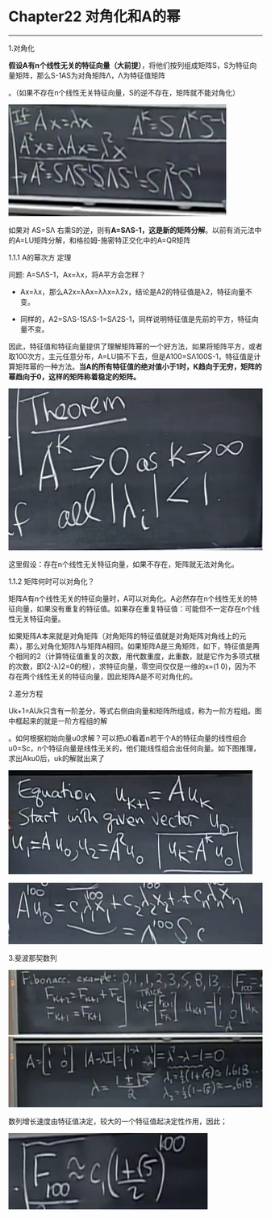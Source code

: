 # Chapter22 对角化和A的幂

---

1.对角化

**假设A有n个线性无关的特征向量（大前提）**，将他们按列组成矩阵S，S为特征向量矩阵，那么S-1AS为对角矩阵Λ，Λ为特征值矩阵

。（如果不存在n个线性无关特征向量，S的逆不存在，矩阵就不能对角化）



![](/assets/微信图片_20180204184549.png)

      

如果对 AS=SΛ 右乘S的逆，则有**A=SΛS-1，这是新的矩阵分解**。以前有消元法中的A=LU矩阵分解，和格拉姆-施密特正交化中的A=QR矩阵

1.1.1  A的幂次方 定理

 问题: A=SΛS-1，Ax=λx，将A平方会怎样？

* Ax=λx，那么A2x=λAx=λλx=λ2x，结论是A2的特征值是λ2，特征向量不变。

* 同样的，A2=SΛS-1SΛS-1=SΛ2S-1，同样说明特征值是先前的平方，特征向量不变。

因此，特征值和特征向量提供了理解矩阵幂的一个好方法，如果将矩阵平方，或者取100次方，主元任意分布，A=LU搞不下去，但是A100=SΛ100S-1，特征值是计算矩阵幂的一种方法。**当A的所有特征值的绝对值小于1时，K趋向于无穷，矩阵的幂趋向于0，这样的矩阵称着稳定的矩阵。**

![](/assets/微信图片_20180204184658.png)

这里假设：存在n个线性无关特征向量，如果不存在，矩阵就无法对角化。

1.1.2 矩阵何时可以对角化？

矩阵A有n个线性无关的特征向量时，A可以对角化。A必然存在n个线性无关的特征向量，如果没有重复的特征值。如果存在重复特征值：可能但不一定存在n个线性无关特征向量。

如果矩阵A本来就是对角矩阵（对角矩阵的特征值就是对角矩阵对角线上的元素），那么对角化矩阵Λ与矩阵A相同。如果矩阵A是三角矩阵，如下，特征值是两个相同的2（计算特征值重复的次数，用代数重度，此重数，就是它作为多项式根的次数，即\(2-λ\)2=0的根），求特征向量，零空间仅仅是一维的x=\(1 0\)，因为不存在两个线性无关的特征向量，因此矩阵A是不可对角化的。



2.差分方程

Uk+1=AUk只含有一阶差分，等式右侧由向量和矩阵所组成，称为一阶方程组。图中框起来的就是一阶方程组的解

。如何根据初始向量u0求解？可以把u0看着n若干个A的特征向量的线性组合u0=Sc，n个特征向量是线性无关的，他们能线性组合出任何向量。如下图推理，求出Aku0后，uk的解就出来了



![](/assets/import.png)

![](/assets/imp1ort.png)



3.斐波那契数列

![](/assets/微信图片_20180204184701.png)![](/assets/微信图片_20180204184703.png)

数列增长速度由特征值决定，较大的一个特征值起决定性作用，因此；

![](/assets/微信图片_20180204184705.png)

